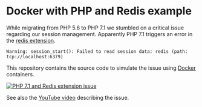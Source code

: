 # Docker with PHP and Redis example

While migrating from PHP 5.6 to PHP 7.1 we stumbled on a critical issue regarding our session management. Apparently PHP 7.1 triggers an error in the [redis extension](http://pecl.php.net/packages/redis).

```
Warning: session_start(): Failed to read session data: redis (path: tcp://localhost:6379)
```

This repository contains the source code to simulate the issue using [Docker](https://docker.com) containers.

[![PHP 7.1 and Redis extension issue](http://blob.in2itvof.com/php/php-7.1/php71-redis-extension-session-issue.png)](https://youtu.be/cXvH2LLWylg)

See also the [YouTube video](https://youtu.be/cXvH2LLWylg) describing the issue.
